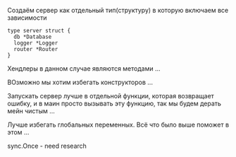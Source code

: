 Создаём сервер как отдельный тип(структуру) в которую включаем все зависимости

```
type server struct {
  db *Database
  logger *Logger
  router *Router
}
```
Хендлеры в данном случае являются методами
...

ВОзможно мы хотим избегать конструкторов
...

Запускать сервер лучше в отдельной функции, которая возвращает ошибку, и в маин просто вызывать эту функцию, так мы будем дерать мейн чистым
...

Лучше избегать глобальных переменных. Всё что было выше поможет в этом
...

sync.Once - need research
